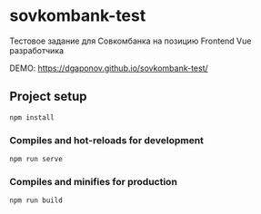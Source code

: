 # sovkombank-test

Тестовое задание для Совкомбанка на позицию Frontend Vue разработчика

DEMO: https://dgaponov.github.io/sovkombank-test/

## Project setup
```
npm install
```

### Compiles and hot-reloads for development
```
npm run serve
```

### Compiles and minifies for production
```
npm run build
```
